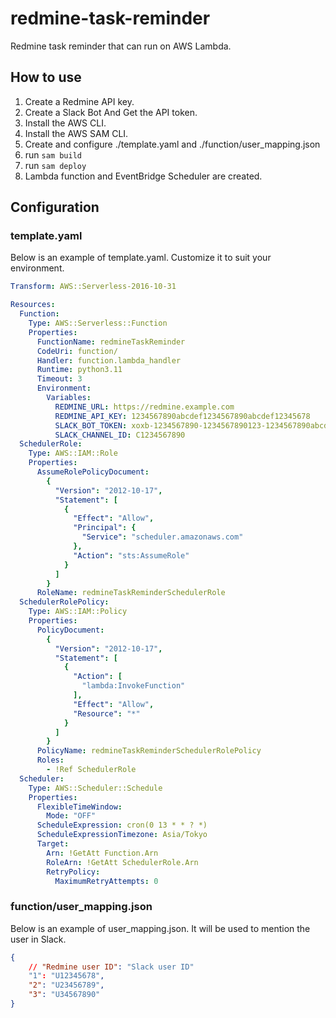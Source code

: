 # redmine-task-reminder
Redmine task reminder that can run on AWS Lambda.
<!-- TODO: Insert architecture diagram -->

## How to use
1. Create a Redmine API key.
2. Create a Slack Bot And Get the API token.
3. Install the AWS CLI.
4. Install the AWS SAM CLI.
5. Create and configure ./template.yaml and ./function/user_mapping.json
6. run `sam build`
7. run `sam deploy`
8. Lambda function and EventBridge Scheduler are created.

## Configuration
### template.yaml
Below is an example of template.yaml. Customize it to suit your environment.

```yaml
Transform: AWS::Serverless-2016-10-31

Resources:
  Function:
    Type: AWS::Serverless::Function
    Properties:
      FunctionName: redmineTaskReminder
      CodeUri: function/
      Handler: function.lambda_handler
      Runtime: python3.11
      Timeout: 3
      Environment:
        Variables:
          REDMINE_URL: https://redmine.example.com
          REDMINE_API_KEY: 1234567890abcdef1234567890abcdef12345678
          SLACK_BOT_TOKEN: xoxb-1234567890-1234567890123-1234567890abcdef1234567890abcdef
          SLACK_CHANNEL_ID: C1234567890
  SchedulerRole:
    Type: AWS::IAM::Role
    Properties:
      AssumeRolePolicyDocument:
        {
          "Version": "2012-10-17",
          "Statement": [
            {
              "Effect": "Allow",
              "Principal": {
                "Service": "scheduler.amazonaws.com"
              },
              "Action": "sts:AssumeRole"
            }
          ]
        }
      RoleName: redmineTaskReminderSchedulerRole
  SchedulerRolePolicy:
    Type: AWS::IAM::Policy
    Properties:
      PolicyDocument:
        {
          "Version": "2012-10-17",
          "Statement": [
            {
              "Action": [
                "lambda:InvokeFunction"
              ],
              "Effect": "Allow",
              "Resource": "*"
            }
          ]
        }
      PolicyName: redmineTaskReminderSchedulerRolePolicy
      Roles:
        - !Ref SchedulerRole
  Scheduler:
    Type: AWS::Scheduler::Schedule
    Properties:
      FlexibleTimeWindow:
        Mode: "OFF"
      ScheduleExpression: cron(0 13 * * ? *)
      ScheduleExpressionTimezone: Asia/Tokyo
      Target:
        Arn: !GetAtt Function.Arn
        RoleArn: !GetAtt SchedulerRole.Arn
        RetryPolicy:
          MaximumRetryAttempts: 0
```

### function/user_mapping.json
Below is an example of user_mapping.json. It will be used to mention the user in Slack.

```json
{
    // "Redmine user ID": "Slack user ID"
    "1": "U12345678",
    "2": "U23456789",
    "3": "U34567890"
}
```
